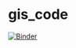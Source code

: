 # gis_code

[![Binder](https://mybinder.org/badge_logo.svg)](https://mybinder.org/v2/gh/AnniHuo/gis_code.git/HEAD)
